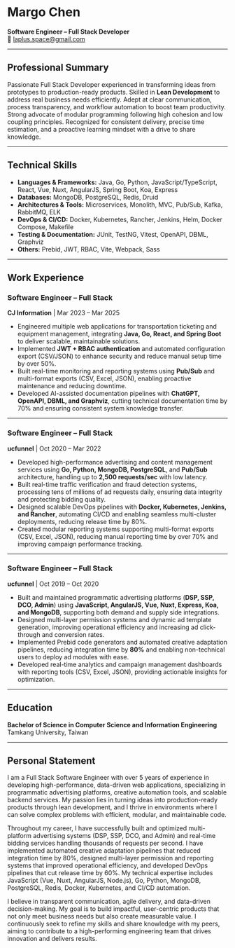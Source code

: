 # Margo Chen
**Software Engineer – Full Stack Developer**  
📧 laplus.space@gmail.com  

---

## Professional Summary
Passionate Full Stack Developer experienced in transforming ideas from prototypes to production-ready products. Skilled in **Lean Development** to address real business needs efficiently. Adept at clear communication, process transparency, and workflow automation to boost team productivity. Strong advocate of modular programming following high cohesion and low coupling principles. Recognized for consistent delivery, precise time estimation, and a proactive learning mindset with a drive to share knowledge.

---

## Technical Skills
- **Languages & Frameworks:** Java, Go, Python, JavaScript/TypeScript, React, Vue, Nuxt, AngularJS, Spring Boot, Koa, Express
- **Databases:** MongoDB, PostgreSQL, Redis, Druid
- **Architectures & Tools:** Microservices, Monolith, MVC, Pub/Sub, Kafka, RabbitMQ, ELK
- **DevOps & CI/CD:** Docker, Kubernetes, Rancher, Jenkins, Helm, Docker Compose, Makefile
- **Testing & Documentation:** JUnit, TestNG, Vitest, OpenAPI, DBML, Graphviz
- **Others:** Prebid, JWT, RBAC, Vite, Webpack, Sass

---

## Work Experience

### Software Engineer – Full Stack  
**CJ Information** | Mar 2023 – Mar 2025  
- Engineered multiple web applications for transportation ticketing and equipment management, integrating **Java, Go, React, and Spring Boot** to deliver scalable, maintainable solutions.  
- Implemented **JWT + RBAC authentication** and automated configuration export (CSV/JSON) to enhance security and reduce manual setup time by over 50%.  
- Built real-time monitoring and reporting systems using **Pub/Sub** and multi-format exports (CSV, Excel, JSON), enabling proactive maintenance and reducing downtime.  
- Developed AI-assisted documentation pipelines with **ChatGPT, OpenAPI, DBML, and Graphviz**, cutting technical documentation time by 70% and ensuring consistent system knowledge transfer.  

---

### Software Engineer – Full Stack  
**ucfunnel** | Oct 2020 – Mar 2022  
- Developed high-performance advertising and content management services using **Go, Python, MongoDB, PostgreSQL**, and **Pub/Sub** architecture, handling up to **2,500 requests/sec** with low latency.  
- Built real-time traffic verification and fraud detection systems, processing tens of millions of ad requests daily, ensuring data integrity and protecting bidding quality.  
- Designed scalable DevOps pipelines with **Docker, Kubernetes, Jenkins, and Rancher**, automating CI/CD and enabling seamless multi-cluster deployments, reducing release time by 80%.  
- Created modular reporting systems supporting multi-format exports (CSV, Excel, JSON), reducing manual reporting time by over 70% and improving campaign performance tracking.  

---

### Software Engineer – Full Stack  
**ucfunnel** | Oct 2019 – Oct 2020  
- Built and maintained programmatic advertising platforms (**DSP, SSP, DCO, Admin**) using **JavaScript, AngularJS, Vue, Nuxt, Express, Koa, and MongoDB**, supporting both demand and supply side integrations.  
- Designed multi-layer permission systems and dynamic ad template generation, improving operational efficiency and increasing ad click-through and conversion rates.  
- Implemented Prebid code generators and automated creative adaptation pipelines, reducing integration time by **80%** and enabling non-technical users to deploy ad modules with ease.  
- Developed real-time analytics and campaign management dashboards with reporting tools (CSV, Excel, JSON), providing actionable insights for optimization.  

---

## Education
**Bachelor of Science in Computer Science and Information Engineering**  
Tamkang University, Taiwan  

---

## Personal Statement
I am a Full Stack Software Engineer with over 5 years of experience in developing high-performance, data-driven web applications, specializing in programmatic advertising platforms, creative automation tools, and scalable backend services. My passion lies in turning ideas into production-ready products through lean development, and I thrive in environments where I can solve complex problems with efficient, modular, and maintainable code.

Throughout my career, I have successfully built and optimized multi-platform advertising systems (DSP, SSP, DCO, and Admin) and real-time bidding services handling thousands of requests per second. I have implemented automated creative adaptation pipelines that reduced integration time by 80%, designed multi-layer permission and reporting systems that improved operational efficiency, and developed DevOps pipelines that cut release time by 60%. My technical expertise includes JavaScript (Vue, Nuxt, AngularJS, Node.js), Go, Python, MongoDB, PostgreSQL, Redis, Docker, Kubernetes, and CI/CD automation.

I believe in transparent communication, agile delivery, and data-driven decision-making. My goal is to build impactful, user-centric products that not only meet business needs but also create measurable value. I continuously seek to refine my skills and share knowledge with my peers, aiming to contribute to a high-performing engineering team that drives innovation and delivers results.

